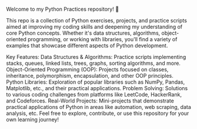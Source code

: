 Welcome to my Python Practices repository! 🚀

This repo is a collection of Python exercises, projects, and practice scripts aimed at improving my coding skills and deepening my understanding of core Python concepts. Whether it's data structures, algorithms, object-oriented programming, or working with libraries, you'll find a variety of examples that showcase different aspects of Python development.

Key Features:
Data Structures & Algorithms: Practice scripts implementing stacks, queues, linked lists, trees, graphs, sorting algorithms, and more.
Object-Oriented Programming (OOP): Projects focused on classes, inheritance, polymorphism, encapsulation, and other OOP principles.
Python Libraries: Exploration of popular libraries such as NumPy, Pandas, Matplotlib, etc., and their practical applications.
Problem Solving: Solutions to various coding challenges from platforms like LeetCode, HackerRank, and Codeforces.
Real-World Projects: Mini-projects that demonstrate practical applications of Python in areas like automation, web scraping, data analysis, etc.
Feel free to explore, contribute, or use this repository for your own learning journey!
